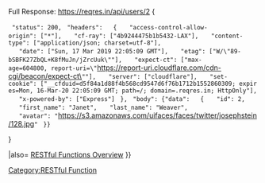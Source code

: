 Full Response: <https://reqres.in/api/users/2> {

` "status": 200,`
` "headers":   {`
`   "access-control-allow-origin": ["*"],`
`   "cf-ray": ["4b9244475b1b5432-LAX"],`
`   "content-type": ["application/json; charset=utf-8"],`
`   "date": ["Sun, 17 Mar 2019 22:05:09 GMT"],`
`   "etag": ["W/\"89-bSBFK27ZbQL+K8fMuJn/jZrcUuk\""],`
`   "expect-ct": ["max-age=604800, report-uri=\"`<https://report-uri.cloudflare.com/cdn-cgi/beacon/expect-ct\>`""],`
`   "server": ["cloudflare"],`
`   "set-cookie": ["__cfduid=d5f84a1d88f4b568cd9547d6f76b1712b1552860309; expires=Mon, 16-Mar-20 22:05:09 GMT; path=/; domain=.reqres.in; HttpOnly"],`
`   "x-powered-by": ["Express"]`
` },`
` "body": {"data":   {`
`   "id": 2,`
`   "first_name": "Janet",`
`   "last_name": "Weaver",`
`   "avatar": "`<https://s3.amazonaws.com/uifaces/faces/twitter/josephstein/128.jpg>`"`
` }}`

}

</source>

|also= [RESTful Functions
Overview](RESTful_Functions_Overview "wikilink") }}

[Category:RESTful Function](Category:RESTful_Function "wikilink")